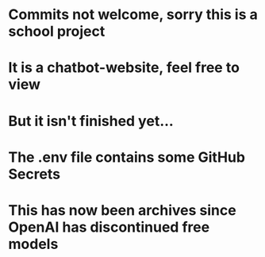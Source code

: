 # Commits not welcome, sorry this is a school project
# It is a chatbot-website, feel free to view 
# But it isn't finished yet...
# The .env file contains some GitHub Secrets
# This has now been archives since OpenAI has discontinued free models 
